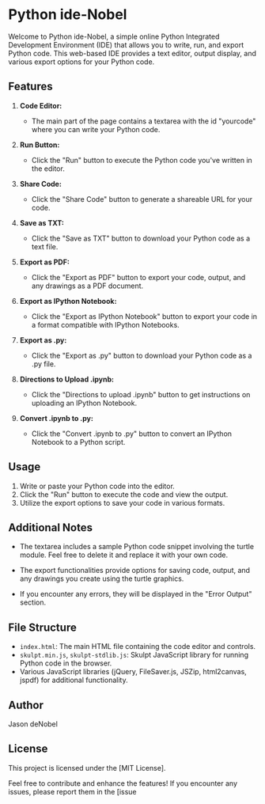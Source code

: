 # Python ide-Nobel

Welcome to Python ide-Nobel, a simple online Python Integrated Development Environment (IDE) that allows you to write, run, and export Python code. This web-based IDE provides a text editor, output display, and various export options for your Python code.

## Features

1. **Code Editor:**
   - The main part of the page contains a textarea with the id "yourcode" where you can write your Python code.

2. **Run Button:**
   - Click the "Run" button to execute the Python code you've written in the editor.

3. **Share Code:**
   - Click the "Share Code" button to generate a shareable URL for your code.

4. **Save as TXT:**
   - Click the "Save as TXT" button to download your Python code as a text file.

5. **Export as PDF:**
   - Click the "Export as PDF" button to export your code, output, and any drawings as a PDF document.

6. **Export as IPython Notebook:**
   - Click the "Export as IPython Notebook" button to export your code in a format compatible with IPython Notebooks.

7. **Export as .py:**
   - Click the "Export as .py" button to download your Python code as a .py file.

8. **Directions to Upload .ipynb:**
   - Click the "Directions to upload .ipynb" button to get instructions on uploading an IPython Notebook.

9. **Convert .ipynb to .py:**
   - Click the "Convert .ipynb to .py" button to convert an IPython Notebook to a Python script.

## Usage

1. Write or paste your Python code into the editor.
2. Click the "Run" button to execute the code and view the output.
3. Utilize the export options to save your code in various formats.

## Additional Notes

- The textarea includes a sample Python code snippet involving the turtle module. Feel free to delete it and replace it with your own code.

- The export functionalities provide options for saving code, output, and any drawings you create using the turtle graphics.

- If you encounter any errors, they will be displayed in the "Error Output" section.

## File Structure

- `index.html`: The main HTML file containing the code editor and controls.
- `skulpt.min.js`, `skulpt-stdlib.js`: Skulpt JavaScript library for running Python code in the browser.
- Various JavaScript libraries (jQuery, FileSaver.js, JSZip, html2canvas, jspdf) for additional functionality.

## Author

Jason deNobel

## License

This project is licensed under the [MIT License].

Feel free to contribute and enhance the features! If you encounter any issues, please report them in the [issue
